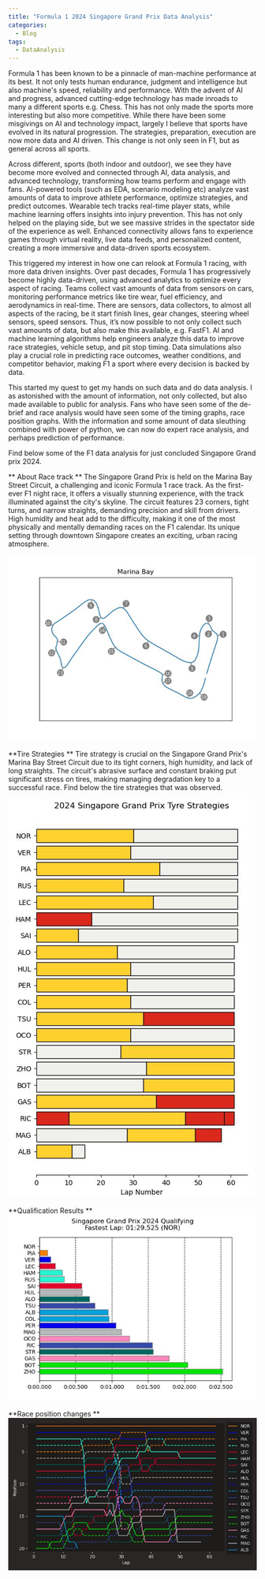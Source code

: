 ```yaml
---
title: "Formula 1 2024 Singapore Grand Prix Data Analysis"
categories:
  - Blog
tags:
  - DataAnalysis
---
```


Formula 1 has been known to be a pinnacle of man-machine performance at its best. It not only tests human endurance, judgment and intelligence but also machine's speed, reliability and performance.
With the advent of AI and progress, advanced cutting-edge technology has made inroads to many a different sports e.g. Chess. This has not only made the sports more interesting but also more competitive. While there have been some misgivings on AI and technology impact, largely I believe that sports have evolved in its natural progression. The strategies, preparation, execution are now more data and AI driven. This change is not only seen in F1, but as general across all sports.

Across different, sports (both indoor and outdoor), we see they have become more evolved and connected through AI, data analysis, and advanced technology, transforming how teams perform and engage with fans. AI-powered tools (such as EDA, scenario modeling etc) analyze vast amounts of data to improve athlete performance, optimize strategies, and predict outcomes. Wearable tech tracks real-time player stats, while machine learning offers insights into injury prevention. This has not only helped on the playing side, but we see massive strides in the spectator side of the experience as well. Enhanced connectivity allows fans to experience games through virtual reality, live data feeds, and personalized content, creating a more immersive and data-driven sports ecosystem.

This triggered my interest in how one can relook at Formula 1 racing, with more data driven insights. Over past decades, Formula 1 has progressively become highly data-driven, using advanced analytics to optimize every aspect of racing. Teams collect vast amounts of data from sensors on cars, monitoring performance metrics like tire wear, fuel efficiency, and aerodynamics in real-time. There are sensors, data collectors, to almost all aspects of the racing, be it start finish lines, gear changes, steering wheel sensors, speed sensors. Thus, it’s now possible to not only collect such vast amounts of data, but also make this available, e.g. FastF1. AI and machine learning algorithms help engineers analyze this data to improve race strategies, vehicle setup, and pit stop timing. Data simulations also play a crucial role in predicting race outcomes, weather conditions, and competitor behavior, making F1 a sport where every decision is backed by data.

This started my quest to get my hands on such data and do data analysis. I as astonished with the amount of information, not only collected, but also made available to public for analysis. Fans who have seen some of the de-brief and race analysis would have seen some of the timing graphs, race position graphs. With the information and some amount of data sleuthing combined with power of python, we can now do expert race analysis, and perhaps prediction of performance.

Find below some of the F1 data analysis for just concluded Singapore Grand prix 2024.

** About Race track **
The Singapore Grand Prix is held on the Marina Bay Street Circuit, a challenging and iconic Formula 1 race track. As the first-ever F1 night race, it offers a visually stunning experience, with the track illuminated against the city's skyline. The circuit features 23 corners, tight turns, and narrow straights, demanding precision and skill from drivers. High humidity and heat add to the difficulty, making it one of the most physically and mentally demanding races on the F1 calendar. Its unique setting through downtown Singapore creates an exciting, urban racing atmosphere.

![Singapore Race track](/assets/images/F1_2024_R18_SingaporeGP_RaceTrack.jpeg)

**Tire Strategies **
Tire strategy is crucial on the Singapore Grand Prix's Marina Bay Street Circuit due to its tight corners, high humidity, and lack of long straights. The circuit's abrasive surface and constant braking put significant stress on tires, making managing degradation key to a successful race.
Find below the tire strategies that was observed.

![Singapore Race track](/assets/images/F1_2024_R18_SingaporeGP_RaceTyreStrategies.jpeg)

**Qualification Results **
![Singapore Race track](/assets/images/F1_2024_R18_SingaporeGP_QualiResults.jpeg)

**Race position changes **
![Singapore Race track](/assets/images/F1_2024_R18_SingaporeGP_RacePositionChanges.jpeg)


